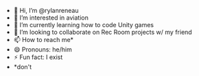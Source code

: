 - 👋 Hi, I’m @rylanreneau
- 👀 I’m interested in aviation
- 🌱 I’m currently learning how to code Unity games
- 💞️ I’m looking to collaborate on Rec Room projects w/ my friend
- 📫 How to reach me* 
- 😄 Pronouns: he/him
- ⚡ Fun fact: I exist
- *don't

<!---
rylanreneau/rylanreneau is a ✨ special ✨ repository because its `README.md` (this file) appears on your GitHub profile.
You can click the Preview link to take a look at your changes.
--->
